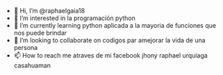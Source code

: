 - 👋 Hi, I’m @raphaelgaia18
- 👀 I’m interested in  la programación python
- 🌱 I’m currently learning python  aplicada a la mayoria de funciones que nos puede brindar
- 💞️ I’m looking to collaborate on codigos par amejorar la vida de una persona
- 📫 How to reach me atraves de mi  facebook jhony raphael urquiaga casahuaman

<!---
raphaelgaia18/raphaelgaia18 is a ✨ special ✨ repository because its `README.md` (this file) appears on your GitHub profile.
You can click the Preview link to take a look at your changes.
--->
